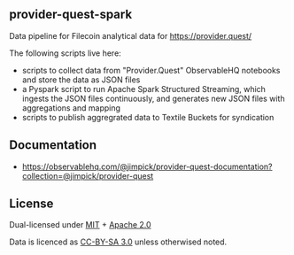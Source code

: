 provider-quest-spark
---

Data pipeline for Filecoin analytical data for https://provider.quest/

The following scripts live here:

* scripts to collect data from "Provider.Quest" ObservableHQ notebooks and
  store the data as JSON files
* a Pyspark script to run Apache Spark Structured Streaming, which ingests
  the JSON files continuously, and generates new JSON files with
  aggregations and mapping
* scripts to publish aggregrated data to Textile Buckets for syndication

## Documentation

* https://observablehq.com/@jimpick/provider-quest-documentation?collection=@jimpick/provider-quest

## License

Dual-licensed under [MIT](https://github.com/filecoin-project/lotus/blob/master/LICENSE-MIT) + [Apache 2.0](https://github.com/filecoin-project/lotus/blob/master/LICENSE-APACHE)

Data is licenced as [CC-BY-SA 3.0](https://ipfs.io/ipfs/QmVreNvKsQmQZ83T86cWSjPu2vR3yZHGPm5jnxFuunEB9u) unless otherwised noted.
